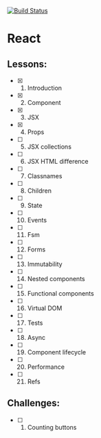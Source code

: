 [![Build Status](https://travis-ci.org/mrchepel/hexlet-react.svg?branch=master)](https://travis-ci.org/mrchepel/hexlet-react)

# React
## Lessons:
  - [x] 1. Introduction
  - [x] 2. Component
  - [x] 3. JSX
  - [x] 4. Props
  - [ ] 5. JSX collections
  - [ ] 6. JSX HTML difference
  - [ ] 7. Classnames
  - [ ] 8. Children
  - [ ] 9. State
  - [ ] 10. Events
  - [ ] 11. Fsm
  - [ ] 12. Forms
  - [ ] 13. Immutability
  - [ ] 14. Nested components
  - [ ] 15. Functional components
  - [ ] 16. Virtual DOM
  - [ ] 17. Tests
  - [ ] 18. Async
  - [ ] 19. Component lifecycle
  - [ ] 20. Performance
  - [ ] 21. Refs
## Challenges:
  - [ ] 1. Counting buttons
